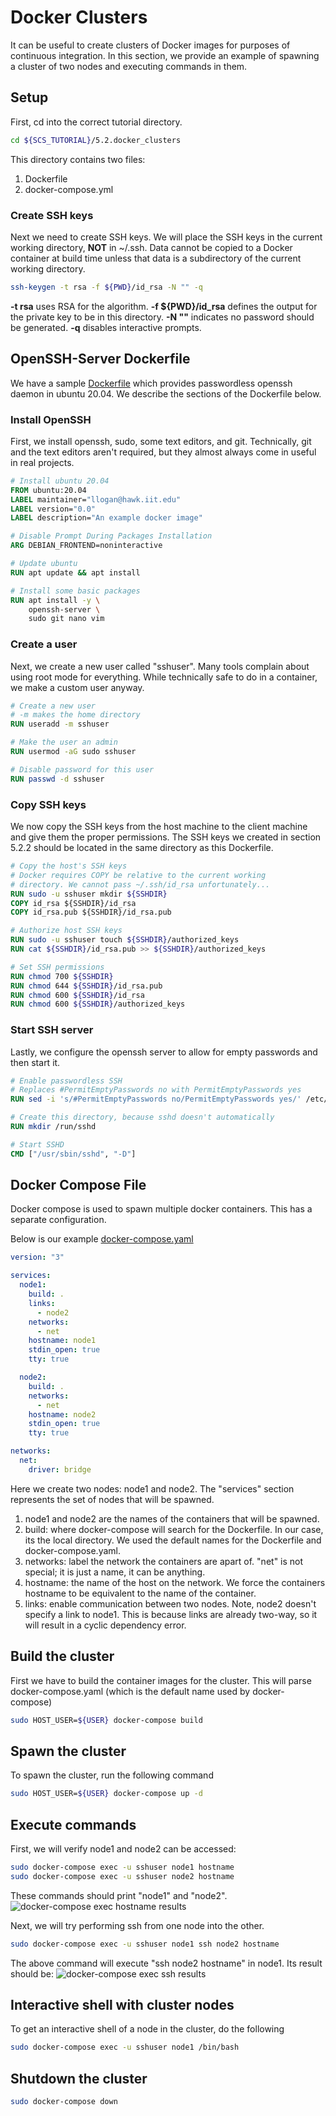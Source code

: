 # Docker Clusters

It can be useful to create clusters of Docker images for purposes of continuous
integration. In this section, we provide an example of spawning a cluster of two
nodes and executing commands in them.

## Setup

First, cd into the correct tutorial directory.
```bash
cd ${SCS_TUTORIAL}/5.2.docker_clusters
```

This directory contains two files:
1. Dockerfile
2. docker-compose.yml

### Create SSH keys

Next we need to create SSH keys. We will place the SSH keys
in the current working directory, **NOT** in ~/.ssh. Data cannot
be copied to a Docker container at build time unless that data
is a subdirectory of the current working directory.

```bash
ssh-keygen -t rsa -f ${PWD}/id_rsa -N "" -q
```
**-t rsa** uses RSA for the algorithm.
**-f ${PWD}/id_rsa** defines the output for the private key to be in this directory.
**-N ""** indicates no password should be generated.
**-q** disables interactive prompts.

## OpenSSH-Server Dockerfile

We have a sample [Dockerfile](https://github.com/scs-lab/scs-tutorial/blob/main/5.2.docker_clusters/Dockerfile) which provides passwordless openssh
daemon in ubuntu 20.04. We describe the sections of the Dockerfile below.

### Install OpenSSH

First, we install openssh, sudo, some text editors, and git.
Technically, git and the text editors aren't required, but they
almost always come in useful in real projects.

```dockerfile
# Install ubuntu 20.04
FROM ubuntu:20.04
LABEL maintainer="llogan@hawk.iit.edu"
LABEL version="0.0"
LABEL description="An example docker image"

# Disable Prompt During Packages Installation
ARG DEBIAN_FRONTEND=noninteractive

# Update ubuntu
RUN apt update && apt install

# Install some basic packages
RUN apt install -y \
    openssh-server \
    sudo git nano vim
```

### Create a user

Next, we create a new user called "sshuser". Many tools complain about
using root mode for everything. While technically safe to do in a container,
we make a custom user anyway.

```dockerfile
# Create a new user
# -m makes the home directory
RUN useradd -m sshuser

# Make the user an admin
RUN usermod -aG sudo sshuser

# Disable password for this user
RUN passwd -d sshuser
```

### Copy SSH keys

We now copy the SSH keys from the host machine to the client machine and give
them the proper permissions. The SSH keys we created in section 5.2.2 should be
located in the same directory as this Dockerfile.

```dockerfile
# Copy the host's SSH keys
# Docker requires COPY be relative to the current working
# directory. We cannot pass ~/.ssh/id_rsa unfortunately...
RUN sudo -u sshuser mkdir ${SSHDIR}
COPY id_rsa ${SSHDIR}/id_rsa
COPY id_rsa.pub ${SSHDIR}/id_rsa.pub

# Authorize host SSH keys
RUN sudo -u sshuser touch ${SSHDIR}/authorized_keys
RUN cat ${SSHDIR}/id_rsa.pub >> ${SSHDIR}/authorized_keys

# Set SSH permissions
RUN chmod 700 ${SSHDIR}
RUN chmod 644 ${SSHDIR}/id_rsa.pub
RUN chmod 600 ${SSHDIR}/id_rsa
RUN chmod 600 ${SSHDIR}/authorized_keys
```

### Start SSH server

Lastly, we configure the openssh server to allow for empty passwords and
then start it.
```dockerfile
# Enable passwordless SSH
# Replaces #PermitEmptyPasswords no with PermitEmptyPasswords yes
RUN sed -i 's/#PermitEmptyPasswords no/PermitEmptyPasswords yes/' /etc/ssh/sshd_config

# Create this directory, because sshd doesn't automatically
RUN mkdir /run/sshd

# Start SSHD
CMD ["/usr/sbin/sshd", "-D"]
```

## Docker Compose File

Docker compose is used to spawn multiple docker containers. This has
a separate configuration.

Below is our example [docker-compose.yaml](https://github.com/scs-lab/scs-tutorial/blob/main/5.2.docker_clusters/docker-compose.yaml)
```yaml
version: "3"

services:
  node1:
    build: .
    links:
      - node2
    networks:
      - net
    hostname: node1
    stdin_open: true
    tty: true

  node2:
    build: .
    networks:
      - net
    hostname: node2
    stdin_open: true
    tty: true

networks:
  net:
    driver: bridge
```

Here we create two nodes: node1 and node2. The "services" section represents the
set of nodes that will be spawned.
1. node1 and node2 are the names of the containers that will be spawned.
2. build: where docker-compose will search for the Dockerfile. In our case,
its the local directory. We used the default names for the Dockerfile and
docker-compose.yaml.
3. networks: label the network the containers are apart of.
"net" is not special; it is just a name, it can be anything.
4. hostname: the name of the host on the network. We force the containers
hostname to be equivalent to the name of the container.
5. links: enable communication between two nodes. Note, node2 doesn't specify
a link to node1. This is because links are already two-way, so it will
result in a cyclic dependency error.

## Build the cluster

First we have to build the container images for the cluster. This will
parse docker-compose.yaml (which is the default name used by docker-compose)
```bash
sudo HOST_USER=${USER} docker-compose build
```

## Spawn the cluster

To spawn the cluster, run the following command
```bash
sudo HOST_USER=${USER} docker-compose up -d
```

## Execute commands

First, we will verify node1 and node2 can be accessed:
```bash
sudo docker-compose exec -u sshuser node1 hostname
sudo docker-compose exec -u sshuser node2 hostname
```

These commands should print "node1" and "node2".
![docker-compose exec hostname results](images/5/5.2.7.docker-exec-hostname.png)

Next, we will try performing ssh from one node into the other.
```bash
sudo docker-compose exec -u sshuser node1 ssh node2 hostname
```

The above command will execute "ssh node2 hostname" in node1. Its
result should be:
![docker-compose exec ssh results](images/5/5.2.7.ssh-test.png)

## Interactive shell with cluster nodes

To get an interactive shell of a node in the cluster, do the following
```bash
sudo docker-compose exec -u sshuser node1 /bin/bash
```

## Shutdown the cluster
```bash
sudo docker-compose down
```
